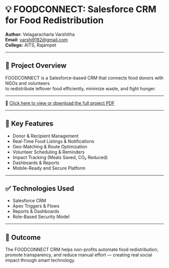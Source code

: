 # 💡 FOODCONNECT: Salesforce CRM for Food Redistribution

**Author:** Velagaracharla Varshitha  
**Email:** varshi9182@gmail.com  
**College:** AITS, Rajampet  

---

## 📄 Project Overview

FOODCONNECT is a Salesforce-based CRM that connects food donors with NGOs and volunteers  
to redistribute leftover food efficiently, minimize waste, and fight hunger.

---

📄 [Click here to view or download the full project PDF](./Varshitha_Salesforce.pdf)

---

## 🔑 Key Features

- Donor & Recipient Management  
- Real-Time Food Listings & Notifications  
- Geo-Matching & Route Optimization  
- Volunteer Scheduling & Reminders  
- Impact Tracking (Meals Saved, CO₂ Reduced)  
- Dashboards & Reports  
- Mobile-Ready and Secure Platform  

---

## ✅ Technologies Used

- Salesforce CRM  
- Apex Triggers & Flows  
- Reports & Dashboards  
- Role-Based Security Model  

---

## 🚀 Outcome

The FOODCONNECT CRM helps non-profits automate food redistribution, promote transparency, and reduce manual effort — creating real social impact through smart technology.
